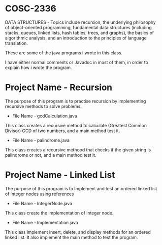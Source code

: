 # COSC-2336
DATA STRUCTURES - Topics include recursion, the underlying philosophy of object-oriented
programming, fundamental data structures (including stacks, queues,
linked lists, hash tables, trees, and graphs), the basics of algorithmic
analysis, and an introduction to the principles of language translation. 

These are some of the java programs i wrote in this class.

I have either normal comments or Javadoc in most of them, in order to explain how i wrote the program.


  # Project Name - Recursion
  The purpose of this program is to practise recursion by implementing recursive methods to solve problems.
  
  * File Name - gcdCalculation.java
  
  This class creates a recursive method to calculate (Greatest Common Divisor) GCD of two numbers, and a main method test it.
  * File Name - palindrome.java
  
  This class creates a recursive methood that checks if the given string is palindrome or not, and a main method test it.
  
  # Project Name - Linked List
  The purpose of this program is to Implement and test an ordered linked list of integer nodes using references
  
  * File Name - IntegerNode.java
  
  This class create the implementation of Integer node.
  * File Name - Implementation.java
  
  This class implement insert, delete, and display methods for an ordered linked list. It also implement the main method to test the program. 
